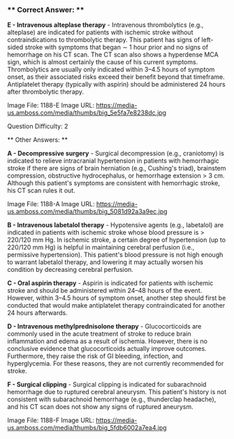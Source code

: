 ### ** Correct Answer: **

**E - Intravenous alteplase therapy** - Intravenous thrombolytics (e.g., alteplase) are indicated for patients with ischemic stroke without contraindications to thrombolytic therapy. This patient has signs of left-sided stroke with symptoms that began ∼ 1 hour prior and no signs of hemorrhage on his CT scan. The CT scan also shows a hyperdense MCA sign, which is almost certainly the cause of his current symptoms. Thrombolytics are usually only indicated within 3–4.5 hours of symptom onset, as their associated risks exceed their benefit beyond that timeframe. Antiplatelet therapy (typically with aspirin) should be administered 24 hours after thrombolytic therapy.

Image File: 1188-E
Image URL: https://media-us.amboss.com/media/thumbs/big_5e5fa7e8238dc.jpg

Question Difficulty: 2

** Other Answers: **

**A - Decompressive surgery** - Surgical decompression (e.g., craniotomy) is indicated to relieve intracranial hypertension in patients with hemorrhagic stroke if there are signs of brain herniation (e.g., Cushing's triad), brainstem compression, obstructive hydrocephalus, or hemorrhage extension > 3 cm. Although this patient's symptoms are consistent with hemorrhagic stroke, his CT scan rules it out.

Image File: 1188-A
Image URL: https://media-us.amboss.com/media/thumbs/big_5081d92a3a9ec.jpg

**B - Intravenous labetalol therapy** - Hypotensive agents (e.g., labetalol) are indicated in patients with ischemic stroke whose blood pressure is > 220/120 mm Hg. In ischemic stroke, a certain degree of hypertension (up to 220/120 mm Hg) is helpful in maintaining cerebral perfusion (i.e., permissive hypertension). This patient's blood pressure is not high enough to warrant labetalol therapy, and lowering it may actually worsen his condition by decreasing cerebral perfusion.

**C - Oral aspirin therapy** - Aspirin is indicated for patients with ischemic stroke and should be administered within 24–48 hours of the event. However, within 3–4.5 hours of symptom onset, another step should first be conducted that would make antiplatelet therapy contraindicated for another 24 hours afterwards.

**D - Intravenous methylprednisolone therapy** - Glucocorticoids are commonly used in the acute treatment of stroke to reduce brain inflammation and edema as a result of ischemia. However, there is no conclusive evidence that glucocorticoids actually improve outcomes. Furthermore, they raise the risk of GI bleeding, infection, and hyperglycemia. For these reasons, they are not currently recommended for stroke.

**F - Surgical clipping** - Surgical clipping is indicated for subarachnoid hemorrhage due to ruptured cerebral aneurysm. This patient's history is not consistent with subarachnoid hemorrhage (e.g., thunderclap headache), and his CT scan does not show any signs of ruptured aneurysm.

Image File: 1188-F
Image URL: https://media-us.amboss.com/media/thumbs/big_5fdb6002a7ea4.jpg

